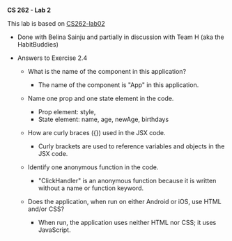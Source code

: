 **CS 262 - Lab 2**

This lab is based on [CS262-lab02](https://cs.calvin.edu/courses/cs/262/kvlinden/02management/lab.html)

* Done with Belina Sainju and partially in discussion with Team H (aka the HabitBuddies)

* Answers to Exercise 2.4
   * What is the name of the component in this application?
      * The name of the component is "App" in this application.

   * Name one prop and one state element in the code.
      * Prop element: style,  
      * State element: name, age, newAge, birthdays

   * How are curly braces ({}) used in the JSX code.
      * Curly brackets are used to reference variables and objects in the JSX code.
   
   * Identify one anonymous function in the code.
      * "ClickHandler" is an anonymous function because it is written without a name or function keyword.

   * Does the application, when run on either Android or iOS, use HTML and/or CSS?
      * When run, the application uses neither HTML nor CSS; it uses JavaScript.

